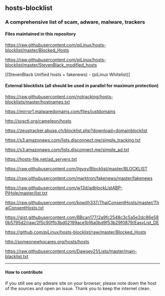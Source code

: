 ## hosts-blocklist

### A comprehensive list of scam, adware, malware, trackers

#### Files maintained in this repository

https://raw.githubusercontent.com/piLinux/hosts-blocklist/master/Blocked_Hosts

https://raw.githubusercontent.com/piLinux/hosts-blocklist/master/StevenBlack_modified_hosts

[(StevenBlack Unified hosts + fakenews) - (piLinux Whitelist)]

#### External blocklists (all should be used in parallel for maximum protection)

https://raw.githubusercontent.com/notracking/hosts-blocklists/master/hostnames.txt

https://mirror1.malwaredomains.com/files/justdomains

http://sysctl.org/cameleon/hosts

https://zeustracker.abuse.ch/blocklist.php?download=domainblocklist

https://s3.amazonaws.com/lists.disconnect.me/simple_tracking.txt

https://s3.amazonaws.com/lists.disconnect.me/simple_ad.txt

https://hosts-file.net/ad_servers.txt

https://raw.githubusercontent.com/ligyxy/Blocklist/master/BLOCKLIST

https://raw.githubusercontent.com/marktron/fakenews/master/fakenews

https://raw.githubusercontent.com/w13d/adblockListABP-PiHole/master/list.txt

https://raw.githubusercontent.com/kowith337/ThaiConsentHosts/master/ThaiConsentHosts.txt

https://gist.githubusercontent.com/BBcan177/2a9fc2548c3c5a5e2dc86e580b5795d2/raw/2f5c90ffb3bd02199ace1b16a0bd9f53b29f0879/EasyList_DE

https://github.com/piLinux/hosts-blocklist/raw/master/Blocked_Hosts

http://someonewhocares.org/hosts/hosts

https://raw.githubusercontent.com/Dawsey21/Lists/master/main-blacklist.txt

-------

#### How to contribute

If you still see any adware site on your browser, please note down the host of the sources and open an issue. Thank you to keep the internet clean.
